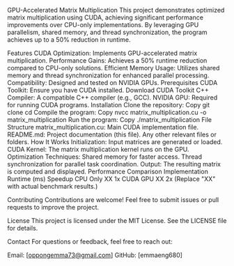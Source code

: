 GPU-Accelerated Matrix Multiplication
This project demonstrates optimized matrix multiplication using CUDA, achieving significant performance improvements over CPU-only implementations. By leveraging GPU parallelism, shared memory, and thread synchronization, the program achieves up to a 50% reduction in runtime.

Features
CUDA Optimization: Implements GPU-accelerated matrix multiplication.
Performance Gains: Achieves a 50% runtime reduction compared to CPU-only solutions.
Efficient Memory Usage: Utilizes shared memory and thread synchronization for enhanced parallel processing.
Compatibility: Designed and tested on NVIDIA GPUs.
Prerequisites
CUDA Toolkit: Ensure you have CUDA installed. Download CUDA Toolkit
C++ Compiler: A compatible C++ compiler (e.g., GCC).
NVIDIA GPU: Required for running CUDA programs.
Installation
Clone the repository:
Copy
git clone 
cd 
Compile the program:
Copy
nvcc matrix_multiplication.cu -o matrix_multiplication
Run the program:
Copy
./matrix_multiplication
File Structure
matrix_multiplication.cu: Main CUDA implementation file.
README.md: Project documentation (this file).
Any other relevant files or folders.
How It Works
Initialization: Input matrices are generated or loaded.
CUDA Kernel: The matrix multiplication kernel runs on the GPU.
Optimization Techniques:
Shared memory for faster access.
Thread synchronization for parallel task coordination.
Output: The resulting matrix is computed and displayed.
Performance Comparison
Implementation	Runtime (ms)	Speedup
CPU Only	XX	1x
CUDA GPU	XX	2x
(Replace "XX" with actual benchmark results.)

Contributing
Contributions are welcome! Feel free to submit issues or pull requests to improve the project.

License
This project is licensed under the MIT License. See the LICENSE file for details.

Contact
For questions or feedback, feel free to reach out:

Email: [oppongemma73@gmail.com]
GitHub: [emmaeng680]
